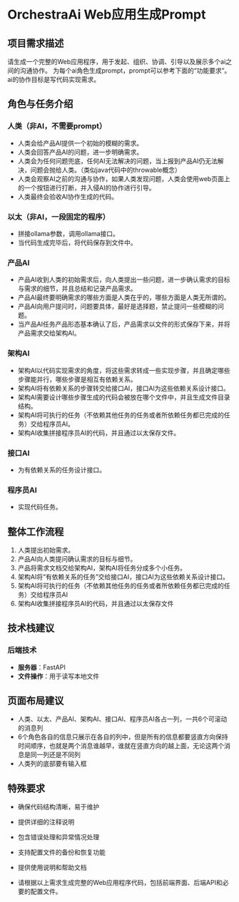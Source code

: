# OrchestraAi Web应用生成Prompt

## 项目需求描述

请生成一个完整的Web应用程序，用于发起、组织、协调、引导以及展示多个ai之间的沟通协作。
为每个ai角色生成prompt，prompt可以参考下面的“功能要求”。
ai的协作目标是写代码实现需求。

## 角色与任务介绍

### 人类（非AI，不需要prompt）

- 人类会给产品AI提供一个初始的模糊的需求。
- 人类会回答产品AI的问题，进一步明确需求。
- 人类会为任何问题兜底，任何AI无法解决的问题，当上报到产品AI仍无法解决，问题会抛给人类。（类似java代码中的throwable概念）
- 人类会观察AI之前的沟通与协作，如果人类发现问题，人类会使用web页面上的一个按钮进行打断，并入侵AI的协作进行引导。
- 人类最终会验收AI协作生成的代码。

### 以太（非AI，一段固定的程序）

- 拼接ollama参数，调用ollama接口。
- 当代码生成完毕后，将代码保存到文件中。

### 产品AI

- 产品AI收到人类的初始需求后，向人类提出一些问题，进一步确认需求的目标与需求的细节，并且总结和记录产品需求。
- 产品AI最终要明确需求的哪些方面是人类在乎的，哪些方面是人类无所谓的。
- 产品AI向用户提问时，问题要具体，最好是选择题，禁止提问一些模糊的问题。
- 当产品AI任务产品形态基本确认了后，产品需求以文件的形式保存下来，并将产品需求交给架构AI。

### 架构AI

- 架构AI以代码实现需求的角度，将这些需求转成一些实现步骤，并且确定哪些步骤能并行，哪些步骤是相互有依赖关系。
- 架构AI将有依赖关系的步骤转交给接口AI，接口AI为这些依赖关系设计接口。
- 架构AI需要设计哪些步骤生成的代码会被放在哪个文件中，并且生成文件目录结构。
- 架构AI将可执行的任务（不依赖其他任务的任务或者所依赖任务都已完成的任务）交给程序员AI。
- 架构AI收集拼接程序员AI的代码，并且通过以太保存文件。

### 接口AI

- 为有依赖关系的任务设计接口。

### 程序员AI

- 实现代码任务。

## 整体工作流程
1. 人类提出初始需求。
2. 产品AI向人类提问确认需求的目标与细节。
3. 产品将需求文档交给架构AI，架构AI将任务分成多个小任务。
4. 架构AI将“有依赖关系的任务”交给接口AI，接口AI为这些依赖关系设计接口。
5. 架构AI将可执行的任务（不依赖其他任务的任务或者所依赖任务都已完成的任务）交给程序员AI
6. 架构AI收集拼接程序员AI的代码，并且通过以太保存文件

## 技术栈建议

### 后端技术
- **服务器**：FastAPI
- **文件操作**：用于读写本地文件

## 页面布局建议
- 人类、以太、产品AI、架构AI、接口AI、程序员AI各占一列，一共6个可滚动的消息列
- 6个角色各自的信息只展示在各自的列中，但是所有的信息都要竖直方向保持时间顺序，也就是两个消息谁越早，谁就在竖直方向的越上面，无论这两个消息是同一列还是不同列
- 人类列的底部要有输入框

## 特殊要求
- 确保代码结构清晰，易于维护
- 提供详细的注释说明
- 包含错误处理和异常情况处理
- 支持配置文件的备份和恢复功能
- 提供使用说明和帮助文档

- 请根据以上需求生成完整的Web应用程序代码，包括前端界面、后端API和必要的配置文件。

